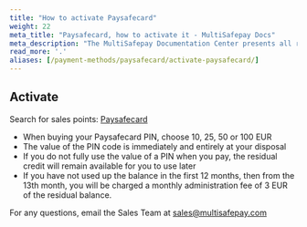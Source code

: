 ```yaml
---
title: "How to activate Paysafecard"
weight: 22
meta_title: "Paysafecard, how to activate it - MultiSafepay Docs"
meta_description: "The MultiSafepay Documentation Center presents all relevant information about our Plugins and API. You can also find support pages for payment methods, tools and general questions as well as the contact details of our Support and Integration Teams."
read_more: '.'
aliases: [/payment-methods/paysafecard/activate-paysafecard/]
---
```

## Activate
Search for sales points:  [Paysafecard](https://www.paysafecard.com/nl-nl/kopen/verkooppunten-zoeken)

* When buying your Paysafecard PIN, choose 10, 25, 50 or 100 EUR
* The value of the PIN code is immediately and entirely at your disposal
* If you do not fully use the value of a PIN when you pay, the residual credit will remain available for you to use later
* If you have not used up the balance in the first 12 months, then from the 13th month, you will be charged a monthly administration fee of 3 EUR of the residual balance.

For any questions, email the Sales Team at <sales@multisafepay.com>
